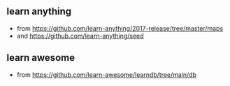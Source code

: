 ## learn anything

- from https://github.com/learn-anything/2017-release/tree/master/maps
- and https://github.com/learn-anything/seed

## learn awesome

- from https://github.com/learn-awesome/learndb/tree/main/db
